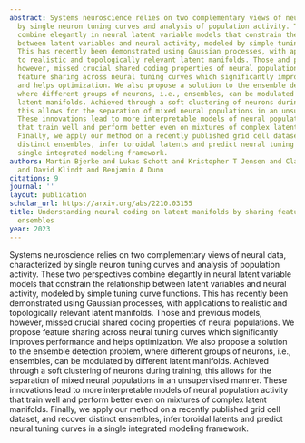 ```yaml
---
abstract: Systems neuroscience relies on two complementary views of neural data, characterized
  by single neuron tuning curves and analysis of population activity. These two perspectives
  combine elegantly in neural latent variable models that constrain the relationship
  between latent variables and neural activity, modeled by simple tuning curve functions.
  This has recently been demonstrated using Gaussian processes, with applications
  to realistic and topologically relevant latent manifolds. Those and previous models,
  however, missed crucial shared coding properties of neural populations. We propose
  feature sharing across neural tuning curves which significantly improves performance
  and helps optimization. We also propose a solution to the ensemble detection problem,
  where different groups of neurons, i.e., ensembles, can be modulated by different
  latent manifolds. Achieved through a soft clustering of neurons during training,
  this allows for the separation of mixed neural populations in an unsupervised manner.
  These innovations lead to more interpretable models of neural population activity
  that train well and perform better even on mixtures of complex latent manifolds.
  Finally, we apply our method on a recently published grid cell dataset, and recover
  distinct ensembles, infer toroidal latents and predict neural tuning curves in a
  single integrated modeling framework.
authors: Martin Bjerke and Lukas Schott and Kristopher T Jensen and Claudia Battistin
  and David Klindt and Benjamin A Dunn
citations: 9
journal: ''
layout: publication
scholar_url: https://arxiv.org/abs/2210.03155
title: Understanding neural coding on latent manifolds by sharing features and dividing
  ensembles
year: 2023
---
```


Systems neuroscience relies on two complementary views of neural data, characterized by single neuron tuning curves and analysis of population activity. These two perspectives combine elegantly in neural latent variable models that constrain the relationship between latent variables and neural activity, modeled by simple tuning curve functions. This has recently been demonstrated using Gaussian processes, with applications to realistic and topologically relevant latent manifolds. Those and previous models, however, missed crucial shared coding properties of neural populations. We propose feature sharing across neural tuning curves which significantly improves performance and helps optimization. We also propose a solution to the ensemble detection problem, where different groups of neurons, i.e., ensembles, can be modulated by different latent manifolds. Achieved through a soft clustering of neurons during training, this allows for the separation of mixed neural populations in an unsupervised manner. These innovations lead to more interpretable models of neural population activity that train well and perform better even on mixtures of complex latent manifolds. Finally, we apply our method on a recently published grid cell dataset, and recover distinct ensembles, infer toroidal latents and predict neural tuning curves in a single integrated modeling framework.
